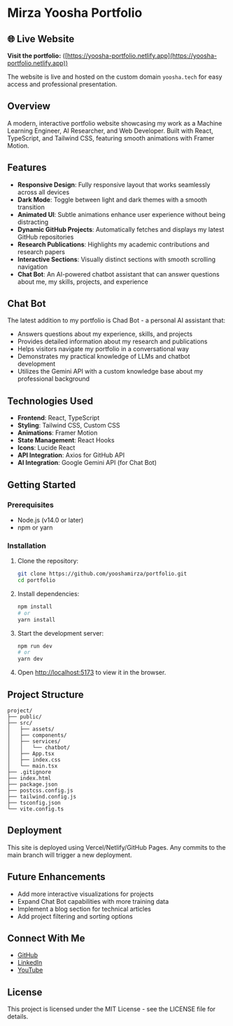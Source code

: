 # Mirza Yoosha Portfolio

## 🌐 Live Website

**Visit the portfolio:** ([https://yoosha-portfolio.netlify.app](https://yoosha-portfolio.netlify.app))

The website is live and hosted on the custom domain `yoosha.tech` for easy access and professional presentation.

## Overview

A modern, interactive portfolio website showcasing my work as a Machine Learning Engineer, AI Researcher, and Web Developer. Built with React, TypeScript, and Tailwind CSS, featuring smooth animations with Framer Motion.

## Features

- **Responsive Design**: Fully responsive layout that works seamlessly across all devices
- **Dark Mode**: Toggle between light and dark themes with a smooth transition
- **Animated UI**: Subtle animations enhance user experience without being distracting
- **Dynamic GitHub Projects**: Automatically fetches and displays my latest GitHub repositories
- **Research Publications**: Highlights my academic contributions and research papers
- **Interactive Sections**: Visually distinct sections with smooth scrolling navigation
- **Chat Bot**: An AI-powered chatbot assistant that can answer questions about me, my skills, projects, and experience

## Chat Bot

The latest addition to my portfolio is Chad Bot - a personal AI assistant that:
- Answers questions about my experience, skills, and projects
- Provides detailed information about my research and publications
- Helps visitors navigate my portfolio in a conversational way
- Demonstrates my practical knowledge of LLMs and chatbot development
- Utilizes the Gemini API with a custom knowledge base about my professional background

## Technologies Used

- **Frontend**: React, TypeScript
- **Styling**: Tailwind CSS, Custom CSS
- **Animations**: Framer Motion
- **State Management**: React Hooks
- **Icons**: Lucide React
- **API Integration**: Axios for GitHub API
- **AI Integration**: Google Gemini API (for Chat Bot)

## Getting Started

### Prerequisites

- Node.js (v14.0 or later)
- npm or yarn

### Installation

1. Clone the repository:
   ```bash
   git clone https://github.com/yooshamirza/portfolio.git
   cd portfolio
   ```

2. Install dependencies:
   ```bash
   npm install
   # or
   yarn install
   ```

3. Start the development server:
   ```bash
   npm run dev
   # or
   yarn dev
   ```

4. Open [http://localhost:5173](http://localhost:5173) to view it in the browser.

## Project Structure

```
project/
├── public/
├── src/
│   ├── assets/
│   ├── components/
│   ├── services/
│   │   └── chatbot/
│   ├── App.tsx
│   ├── index.css
│   └── main.tsx
├── .gitignore
├── index.html
├── package.json
├── postcss.config.js
├── tailwind.config.js
├── tsconfig.json
└── vite.config.ts
```

## Deployment

This site is deployed using Vercel/Netlify/GitHub Pages. Any commits to the main branch will trigger a new deployment.

## Future Enhancements

- Add more interactive visualizations for projects
- Expand Chat Bot capabilities with more training data
- Implement a blog section for technical articles
- Add project filtering and sorting options

## Connect With Me

- [GitHub](https://github.com/yooshamirza)
- [LinkedIn](https://www.linkedin.com/in/mirza-yoosha-minhaj)
- [YouTube](https://www.youtube.com/@yooshamirza)

## License

This project is licensed under the MIT License - see the LICENSE file for details.
